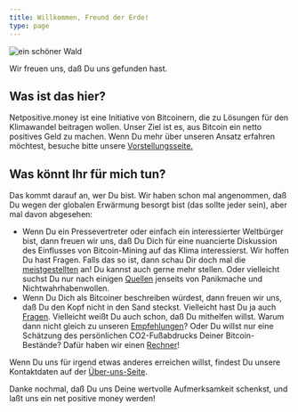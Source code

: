 ```yaml
---
title: Willkommen, Freund der Erde!
type: page
---
```


![ein schöner Wald](images/forest-931706_640.jpg)

Wir freuen uns, daß Du uns gefunden hast.

## Was ist das hier?

Netpositive.money ist eine Initiative von Bitcoinern, die zu Lösungen für den Klimawandel beitragen wollen. Unser Ziel ist es, aus Bitcoin ein netto positives Geld zu machen. Wenn Du mehr über unseren Ansatz erfahren möchtest, besuche bitte unsere [Vorstellungsseite.](de/about)

## Was könnt Ihr für mich tun?

Das kommt darauf an, wer Du bist. Wir haben schon mal angenommen, daß Du wegen der globalen Erwärmung besorgt bist (das sollte jeder sein), aber mal davon abgesehen:

* Wenn Du ein Pressevertreter oder einfach ein interessierter Weltbürger bist, dann freuen wir uns, daß Du Dich für eine nuancierte Diskussion des Einflusses von Bitcoin-Mining auf das Klima interessierst. Wir hoffen Du hast Fragen. Falls das so ist, dann schau Dir doch mal die [meistgestellten](de/faq) an! Du kannst auch gerne mehr stellen. Oder vielleicht suchst Du nur nach einigen [Quellen](de/sources) jenseits von Panikmache und Nichtwahrhabenwollen.
* Wenn Du Dich als Bitcoiner beschreiben würdest, dann freuen wir uns, daß Du den Kopf nicht in den Sand steckst. Vielleicht hast Du ja auch [Fragen](de/faq). Vielleicht weißt Du auch schon, daß Du mithelfen willst. Warum dann nicht gleich zu unseren [Empfehlungen](de/partners)? Oder Du willst nur eine Schätzung des persönlichen CO2-Fußabdrucks Deiner Bitcoin-Bestände? Dafür haben wir einen [Rechner](de/calculator)!

Wenn Du uns für irgend etwas anderes erreichen willst, findest Du unsere Kontaktdaten auf der [Über-uns-Seite](de/about).

Danke nochmal, daß Du uns Deine wertvolle Aufmerksamkeit schenkst, und laßt uns ein net positive money werden!
